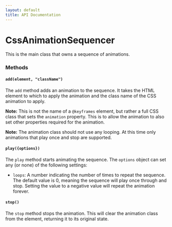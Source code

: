```yaml
---
layout: default
title: API Documentation
---
```


# CssAnimationSequencer

This is the main class that owns a sequence of animations.

### Methods

#### `add(element, "className")`

The `add` method adds an animation to the sequence. It takes the HTML element to which to apply the animation and the class name of the CSS animation to apply.

**Note:** This is not the name of a `@keyframes` element, but rather a full CSS class that sets the `animation` property. This is to allow the animation to also set other properties required for the animation.

**Note:** The animation class should not use any looping. At this time only animations that play once and stop are supported.

#### `play({options})`

The `play` method starts animating the sequence. The `options` object can set any (or none) of the following settings:

  - `loops`: A number indicating the number of times to repeat the sequence. The default value is 0, meaning the sequence will play once through and stop. Setting the value to a negative value will repeat the animation forever.

#### `stop()`

The `stop` method stops the animation. This will clear the animation class from the element, returning it to its original state.
